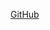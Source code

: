 <a href="https://github.com/gdmen" class="btn btn-large btn-success"><i class="icon-github"></i><p>GitHub</p></a>
